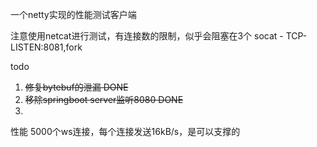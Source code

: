 一个netty实现的性能测试客户端

注意使用netcat进行测试，有连接数的限制，似乎会阻塞在3个
socat - TCP-LISTEN:8081,fork

todo
1. ~~修复bytebuf的泄漏 DONE~~
2. ~~移除springboot server监听8080 DONE~~
3. 

性能
5000个ws连接，每个连接发送16kB/s，是可以支撑的